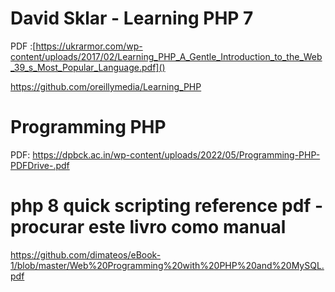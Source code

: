 


# David Sklar - Learning PHP 7

PDF :[https://ukrarmor.com/wp-content/uploads/2017/02/Learning_PHP_A_Gentle_Introduction_to_the_Web_39_s_Most_Popular_Language.pdf]()


https://github.com/oreillymedia/Learning_PHP

# Programming PHP 


PDF: https://dpbck.ac.in/wp-content/uploads/2022/05/Programming-PHP-PDFDrive-.pdf


# php 8 quick scripting reference pdf - procurar este livro como manual


https://github.com/dimateos/eBook-1/blob/master/Web%20Programming%20with%20PHP%20and%20MySQL.pdf